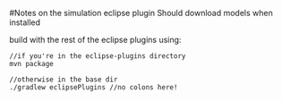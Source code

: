 #Notes on the simulation eclipse plugin
Should download models when installed

build with the rest of the eclipse plugins using:

    //if you're in the eclipse-plugins directory
    mvn package

    //otherwise in the base dir
    ./gradlew eclipsePlugins //no colons here!
